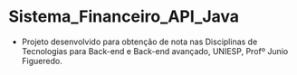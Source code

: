 # Sistema_Financeiro_API_Java
- Projeto desenvolvido para obtenção de nota nas Disciplinas de Tecnologias para Back-end e Back-end avançado, UNIESP, Profº Junio Figueredo.
